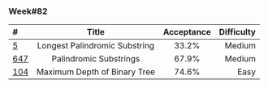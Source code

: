 ### Week#82

| # | Title | Acceptance | Difficulty
| :------------ |:---------------:| :-----:| -----:|
| [5](https://leetcode.com/problems/longest-palindromic-substring/) | Longest Palindromic Substring | 33.2% | Medium |
| [647](https://leetcode.com/problems/palindromic-substrings/) | Palindromic Substrings | 67.9% | Medium |
| [104](https://leetcode.com/problems/maximum-depth-of-binary-tree/) | Maximum Depth of Binary Tree | 74.6% | Easy |
